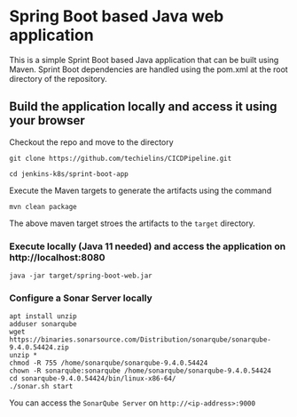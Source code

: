 # Spring Boot based Java web application
 
This is a simple Sprint Boot based Java application that can be built using Maven. Sprint Boot dependencies are handled using the pom.xml at the root directory of the repository.


## Build the application locally and access it using your browser

Checkout the repo and move to the directory

```
git clone https://github.com/techielins/CICDPipeline.git

cd jenkins-k8s/sprint-boot-app
```

Execute the Maven targets to generate the artifacts using the command

```
mvn clean package
```

The above maven target stroes the artifacts to the `target` directory.


### Execute locally (Java 11 needed) and access the application on http://localhost:8080

```
java -jar target/spring-boot-web.jar
```


### Configure a Sonar Server locally

```
apt install unzip
adduser sonarqube
wget https://binaries.sonarsource.com/Distribution/sonarqube/sonarqube-9.4.0.54424.zip
unzip *
chmod -R 755 /home/sonarqube/sonarqube-9.4.0.54424
chown -R sonarqube:sonarqube /home/sonarqube/sonarqube-9.4.0.54424
cd sonarqube-9.4.0.54424/bin/linux-x86-64/
./sonar.sh start
```

You can access the `SonarQube Server` on `http://<ip-address>:9000` 


